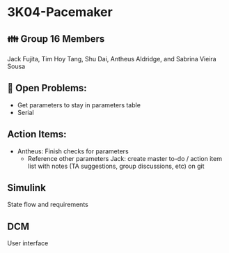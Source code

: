 # 3K04-Pacemaker

## :family: Group 16 Members
Jack Fujita, Tim Hoy Tang, Shu Dai, Antheus Aldridge, and Sabrina Vieira Sousa

## :space_invader: Open Problems:
+ Get parameters to stay in parameters table
+ Serial

## Action Items:
+ Antheus: Finish checks for parameters
    +  Reference other parameters
Jack: create master to-do / action item list with notes (TA suggestions, group discussions, etc) on git 

## Simulink
State flow and requirements

## DCM
User interface


